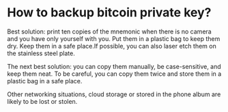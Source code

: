 # How to backup bitcoin private key?

Best solution: print ten copies of the mnemonic when there is no camera and you have only yourself with you. Put them in a plastic bag to keep them dry. Keep them in a safe place.If possible, you can also laser etch them on the stainless steel plate. 

The next best solution: you can copy them manually, be case-sensitive, and keep them neat. To be careful, you can copy them twice and store them in a plastic bag in a safe place.

Other networking situations, cloud storage or stored in the phone album are likely to be lost or stolen.

